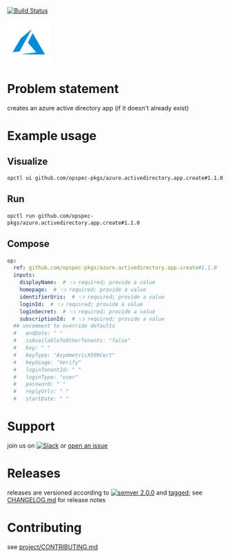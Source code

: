 [![Build Status](https://github.com/opspec-pkgs/azure.activedirectory.app.create/workflows/build/badge.svg?branch=main)](https://github.com/opspec-pkgs/azure.activedirectory.app.create/actions?query=workflow%3Abuild+branch%3Amain)

<img src="icon.svg" alt="icon" height="100px">

# Problem statement

creates an azure active directory app (if it doesn't already exist)

# Example usage

## Visualize

```shell
opctl ui github.com/opspec-pkgs/azure.activedirectory.app.create#1.1.0
```

## Run

```
opctl run github.com/opspec-pkgs/azure.activedirectory.app.create#1.1.0
```

## Compose

```yaml
op:
  ref: github.com/opspec-pkgs/azure.activedirectory.app.create#1.1.0
  inputs:
    displayName:  # 👈 required; provide a value
    homepage:  # 👈 required; provide a value
    identifierUris:  # 👈 required; provide a value
    loginId:  # 👈 required; provide a value
    loginSecret:  # 👈 required; provide a value
    subscriptionId:  # 👈 required; provide a value
  ## uncomment to override defaults
  #   endDate: " "
  #   isAvailableToOtherTenants: "false"
  #   key: " "
  #   keyType: "AsymmetricX509Cert"
  #   keyUsage: "Verify"
  #   loginTenantId: " "
  #   loginType: "user"
  #   password: " "
  #   replyUrls: " "
  #   startDate: " "
```

# Support

join us on
[![Slack](https://img.shields.io/badge/slack-opctl-E01563.svg)](https://join.slack.com/t/opctl/shared_invite/zt-51zodvjn-Ul_UXfkhqYLWZPQTvNPp5w)
or
[open an issue](https://github.com/opspec-pkgs/azure.activedirectory.app.create/issues)

# Releases

releases are versioned according to
[![semver 2.0.0](https://img.shields.io/badge/semver-2.0.0-brightgreen.svg)](http://semver.org/spec/v2.0.0.html)
and [tagged](https://git-scm.com/book/en/v2/Git-Basics-Tagging); see
[CHANGELOG.md](CHANGELOG.md) for release notes

# Contributing

see
[project/CONTRIBUTING.md](https://github.com/opspec-pkgs/project/blob/main/CONTRIBUTING.md)
